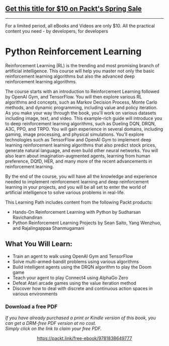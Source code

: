 ## [Get this title for $10 on Packt's Spring Sale](https://www.packt.com/C14163?utm_source=github&utm_medium=packt-github-repo&utm_campaign=spring_10_dollar_2022)
-----
For a limited period, all eBooks and Videos are only $10. All the practical content you need \- by developers, for developers

# Python Reinforcement Learning

Reinforcement Learning (RL) is the trending and most promising branch of artificial intelligence. This course will help you master not only the basic reinforcement learning algorithms but also the advanced deep reinforcement learning algorithms.

The course starts with an introduction to Reinforcement Learning followed by OpenAI Gym, and TensorFlow. You will then explore various RL algorithms and concepts, such as Markov Decision Process, Monte Carlo methods, and dynamic programming, including value and policy iteration. As you make your way through the book, you'll work on various datasets including image, text, and video. This example-rich guide will introduce you to deep reinforcement learning algorithms, such as Dueling DQN, DRQN, A3C, PPO, and TRPO. You will gain experience in several domains, including gaming, image processing, and physical simulations. You'll explore technologies such as TensorFlow and OpenAI Gym to implement deep learning reinforcement learning algorithms that also predict stock prices, generate natural language, and even build other neural networks. You will also learn about imagination-augmented agents, learning from human preference, DQfD, HER, and many more of the recent advancements in reinforcement learning.

By the end of the course, you will have all the knowledge and experience needed to implement reinforcement learning and deep reinforcement learning in your projects, and you will be all set to enter the world of artificial intelligence to solve various problems in real-life.

This Learning Path includes content from the following Packt products:
* Hands-On Reinforcement Learning with Python by Sudharsan Ravichandiran
* Python Reinforcement Learning Projects by Sean Saito, Yang Wenzhuo, and Rajalingappaa Shanmugamani

## What You Will Learn:
* Train an agent to walk using OpenAI Gym and TensorFlow
* Solve multi-armed-bandit problems using various algorithms
* Build intelligent agents using the DRQN algorithm to play the Doom game
* Teach your agent to play Connect4 using AlphaGo Zero
* Defeat Atari arcade games using the value iteration method
* Discover how to deal with discrete and continuous action spaces in various environments

### Download a free PDF

 <i>If you have already purchased a print or Kindle version of this book, you can get a DRM-free PDF version at no cost.<br>Simply click on the link to claim your free PDF.</i>
<p align="center"> <a href="https://packt.link/free-ebook/9781838649777">https://packt.link/free-ebook/9781838649777 </a> </p>